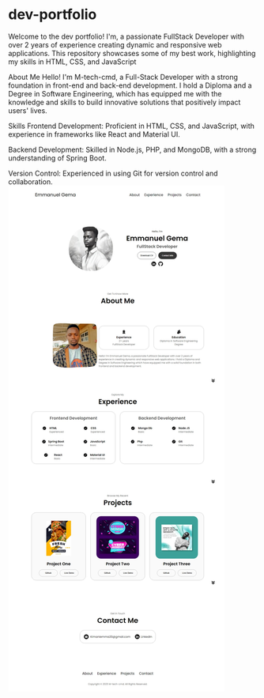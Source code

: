 # dev-portfolio
Welcome to the dev portfolio! I'm, a passionate FullStack Developer with over 2 years of experience creating dynamic and responsive web applications. This repository showcases some of my best work, highlighting my skills in HTML, CSS, and JavaScript

About Me
Hello! I'm M-tech-cmd, a Full-Stack Developer with a strong foundation in front-end and back-end development. I hold a Diploma and a Degree in Software Engineering, which has equipped me with the knowledge and skills to build innovative solutions that positively impact users' lives.

Skills
Frontend Development: Proficient in HTML, CSS, and JavaScript, with experience in frameworks like React and Material UI.

Backend Development: Skilled in Node.js, PHP, and MongoDB, with a strong understanding of Spring Boot.

Version Control: Experienced in using Git for version control and collaboration.
![image_alt}](https://github.com/M-tech-cmd/dev-portfolio/blob/78193cfdeb5d598b25e6740dbbaa14d918df0182/Screenshot_7-1-2025_2405_127.0.0.1.jpeg)

